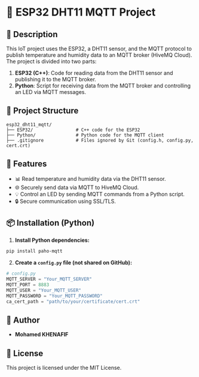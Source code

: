 # 📡 ESP32 DHT11 MQTT Project

## 📌 Description
This IoT project uses the ESP32, a DHT11 sensor, and the MQTT protocol to publish temperature and humidity data to an MQTT broker (HiveMQ Cloud). The project is divided into two parts:

1. **ESP32 (C++)**: Code for reading data from the DHT11 sensor and publishing it to the MQTT broker.
2. **Python**: Script for receiving data from the MQTT broker and controlling an LED via MQTT messages.

## 📁 Project Structure
```
esp32_dht11_mqtt/
├── ESP32/                # C++ code for the ESP32
├── Python/               # Python code for the MQTT client
├── .gitignore            # Files ignored by Git (config.h, config.py, cert.crt)
```

## 🚀 Features
- 📊 Read temperature and humidity data via the DHT11 sensor.
- 🌐 Securely send data via MQTT to HiveMQ Cloud.
- 💡 Control an LED by sending MQTT commands from a Python script.
- 🔒 Secure communication using SSL/TLS.

## 📦 Installation (Python)
1. **Install Python dependencies:**
```bash
pip install paho-mqtt
```
2. **Create a `config.py` file (not shared on GitHub):**
```python
# config.py
MQTT_SERVER = "Your_MQTT_SERVER"
MQTT_PORT = 8883
MQTT_USER = "Your_MQTT_USER"
MQTT_PASSWORD = "Your_MQTT_PASSWORD"
ca_cert_path = "path/to/your/certificate/cert.crt"
```

## 📌 Author
- **Mohamed KHENAFIF**

## 📜 License
This project is licensed under the MIT License.
